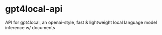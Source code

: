 # gpt4local-api
API for gpt4local, an openai-style, fast &amp; lightweight local language model inference w/ documents
